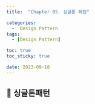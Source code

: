 ```yaml
---
title:  "Chapter 05. 싱글톤 패턴" 

categories:
  -  Design Pattern
tags:
  - [Design Pattern]

toc: true
toc_sticky: true

date: 2023-09-18
---
```



## 📌 싱글톤패턴